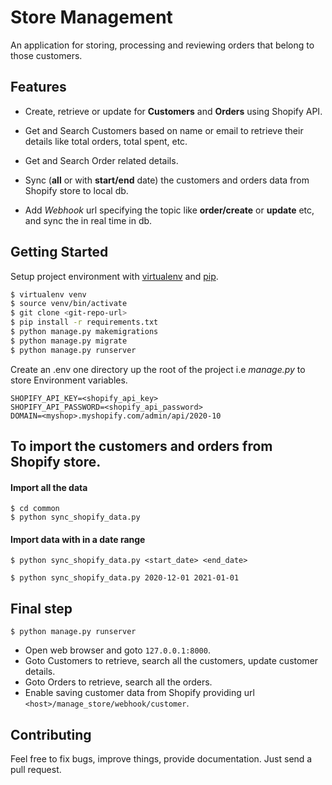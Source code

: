 # Store Management

An application for storing, processing and reviewing orders that belong to those customers.



## Features

* Create, retrieve or update for **Customers** and **Orders** using Shopify API.

* Get and Search Customers based on name or email to retrieve their details like total orders, total spent, etc.

* Get and Search Order related details.

* Sync (**all** or with **start/end** date) the customers and orders data from Shopify store to local db.

* Add *Webhook* url specifying the topic like **order/create** or **update** etc, and sync the in real time in db.


  

## Getting Started

Setup project environment with [virtualenv](https://virtualenv.pypa.io) and [pip](https://pip.pypa.io).

```bash
$ virtualenv venv
$ source venv/bin/activate
$ git clone <git-repo-url>
$ pip install -r requirements.txt
$ python manage.py makemigrations
$ python manage.py migrate
$ python manage.py runserver
```

Create an .env one directory up the root of the project i.e *manage.py* to store Environment variables.

```
SHOPIFY_API_KEY=<shopify_api_key>
SHOPIFY_API_PASSWORD=<shopify_api_password>
DOMAIN=<myshop>.myshopify.com/admin/api/2020-10
```



## To import the customers and orders from Shopify store.

#### Import all the data

```
$ cd common
$ python sync_shopify_data.py
```

#### Import data with in a date range

`$ python sync_shopify_data.py <start_date> <end_date>`

````
$ python sync_shopify_data.py 2020-12-01 2021-01-01
````



## Final step

```
$ python manage.py runserver
```

- Open web browser and goto `127.0.0.1:8000`.
- Goto Customers to retrieve, search all the customers, update customer details.
- Goto Orders to retrieve, search all the orders.
- Enable saving customer data from Shopify providing url `<host>/manage_store/webhook/customer`.

## Contributing

Feel free to fix bugs, improve things, provide documentation. Just send a pull request.
